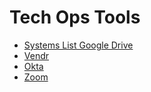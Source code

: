 # Tech Ops Tools

- [Systems List Google Drive](https://docs.google.com/spreadsheets/d/1tzP64dj2CrddDLTZuLFWmpXoNB9lUaOstRUj3FaN_Rs/edit#gid=0)
- [Vendr](Vendr/index.md)
- [Okta](Okta.md)
- [Zoom](zoom.md)
